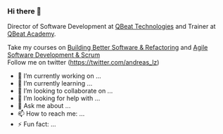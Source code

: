 ### Hi there 👋


Director of Software Development at [QBeat Technologies](https://www.qbeat.io/) and Trainer at [QBeat Academy](https://academy.qbeat.io).

Take my courses on [Building Better Software & Refactoring](https://academy.qbeat.io/courses/building-better-software-using-clean-code-practices/) and [Agile Software Development & Scrum](https://academy.qbeat.io/courses/agile-software-development-using-the-scrum-framework/)  
Follow me on twitter (https://twitter.com/andreas_lz)

- 🔭 I’m currently working on ...
- 🌱 I’m currently learning ...
- 👯 I’m looking to collaborate on ...
- 🤔 I’m looking for help with ...
- 💬 Ask me about ...
- 📫 How to reach me: ...
- ⚡ Fun fact: ...
